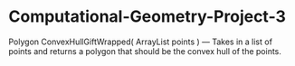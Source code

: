 # Computational-Geometry-Project-3


Polygon ConvexHullGiftWrapped( ArrayList<Point> points ) — Takes in a list of points and returns a polygon that should be the convex hull of the points.
